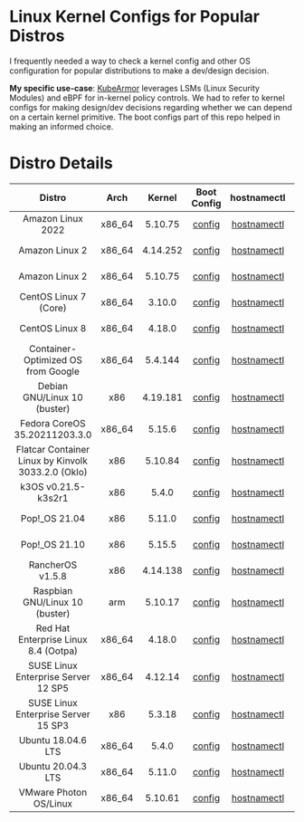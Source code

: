 # Linux Kernel Configs for Popular Distros

I frequently needed a way to check a kernel config and other OS configuration for popular distributions to make a dev/design decision.

**My specific use-case**:
[KubeArmor](https://github.com/kubearmor/kubearmor) leverages LSMs (Linux Security Modules) and eBPF for in-kernel policy controls. We had to refer to kernel configs for making design/dev decisions regarding whether we can depend on a certain kernel primitive. The boot configs part of this repo helped in making an informed choice.

# Distro Details
| Distro | Arch | Kernel | Boot Config | hostnamectl | os-release |
|:------:|:----:|:------:|:-----------:|:-----------:|:----------:|
| Amazon Linux 2022 | x86_64 | 5.10.75 | [config](<./Amazon Linux 2022/5.10.75-82.359.amzn2022.x86_64/bootconfig.md>) | [hostnamectl](<./Amazon Linux 2022/5.10.75-82.359.amzn2022.x86_64/hostnamectl.md>) | [os-release](<./Amazon Linux 2022/5.10.75-82.359.amzn2022.x86_64/os-release.md>) |
| Amazon Linux 2 | x86_64 | 4.14.252 | [config](<./Amazon Linux 2/4.14.252-195.483.amzn2.x86_64/bootconfig.md>) | [hostnamectl](<./Amazon Linux 2/4.14.252-195.483.amzn2.x86_64/hostnamectl.md>) | [os-release](<./Amazon Linux 2/4.14.252-195.483.amzn2.x86_64/os-release.md>) |
| Amazon Linux 2 | x86_64 | 5.10.75 | [config](<./Amazon Linux 2/5.10.75-79.358.amzn2.x86_64/bootconfig.md>) | [hostnamectl](<./Amazon Linux 2/5.10.75-79.358.amzn2.x86_64/hostnamectl.md>) | [os-release](<./Amazon Linux 2/5.10.75-79.358.amzn2.x86_64/os-release.md>) |
| CentOS Linux 7 (Core) | x86_64 | 3.10.0 | [config](<./CentOS Linux 7 (Core)/3.10.0-1127.el7.x86_64/bootconfig.md>) | [hostnamectl](<./CentOS Linux 7 (Core)/3.10.0-1127.el7.x86_64/hostnamectl.md>) | [os-release](<./CentOS Linux 7 (Core)/3.10.0-1127.el7.x86_64/os-release.md>) |
| CentOS Linux 8 | x86_64 | 4.18.0 | [config](<./CentOS Linux 8/4.18.0-240.1.1.el8_3.x86_64/bootconfig.md>) | [hostnamectl](<./CentOS Linux 8/4.18.0-240.1.1.el8_3.x86_64/hostnamectl.md>) | [os-release](<./CentOS Linux 8/4.18.0-240.1.1.el8_3.x86_64/os-release.md>) |
| Container-Optimized OS from Google | x86_64 | 5.4.144 | [config](<./Container-Optimized OS from Google/5.4.144+/bootconfig.md>) | [hostnamectl](<./Container-Optimized OS from Google/5.4.144+/hostnamectl.md>) | [os-release](<./Container-Optimized OS from Google/5.4.144+/os-release.md>) |
| Debian GNU/Linux 10 (buster) | x86 | 4.19.181 | [config](<./Debian GNU_Linux 10 (buster)/4.19.0-16-cloud-amd64/bootconfig.md>) | [hostnamectl](<./Debian GNU_Linux 10 (buster)/4.19.0-16-cloud-amd64/hostnamectl.md>) | [os-release](<./Debian GNU_Linux 10 (buster)/4.19.0-16-cloud-amd64/os-release.md>) |
| Fedora CoreOS 35.20211203.3.0 | x86_64 | 5.15.6 | [config](<./Fedora CoreOS 35.20211203.3.0/5.15.6-200.fc35.x86_64/bootconfig.md>) | [hostnamectl](<./Fedora CoreOS 35.20211203.3.0/5.15.6-200.fc35.x86_64/hostnamectl.md>) | [os-release](<./Fedora CoreOS 35.20211203.3.0/5.15.6-200.fc35.x86_64/os-release.md>) |
| Flatcar Container Linux by Kinvolk 3033.2.0 (Oklo) | x86 | 5.10.84 | [config](<./Flatcar Container Linux by Kinvolk 3033.2.0 (Oklo)/5.10.84-flatcar/bootconfig.md>) | [hostnamectl](<./Flatcar Container Linux by Kinvolk 3033.2.0 (Oklo)/5.10.84-flatcar/hostnamectl.md>) | [os-release](<./Flatcar Container Linux by Kinvolk 3033.2.0 (Oklo)/5.10.84-flatcar/os-release.md>) |
| k3OS v0.21.5-k3s2r1 | x86 | 5.4.0 | [config](<./k3OS v0.21.5-k3s2r1/5.4.0-88-generic/bootconfig.md>) | [hostnamectl](<./k3OS v0.21.5-k3s2r1/5.4.0-88-generic/hostnamectl.md>) | [os-release](<./k3OS v0.21.5-k3s2r1/5.4.0-88-generic/os-release.md>) |
| Pop!_OS 21.04 | x86 | 5.11.0 | [config](<./Pop!_OS 21.04/5.11.0-7633-generic/bootconfig.md>) | [hostnamectl](<./Pop!_OS 21.04/5.11.0-7633-generic/hostnamectl.md>) | [os-release](<./Pop!_OS 21.04/5.11.0-7633-generic/os-release.md>) |
| Pop!_OS 21.10 | x86 | 5.15.5 | [config](<./Pop!_OS 21.10/5.15.5-76051505-generic/bootconfig.md>) | [hostnamectl](<./Pop!_OS 21.10/5.15.5-76051505-generic/hostnamectl.md>) | [os-release](<./Pop!_OS 21.10/5.15.5-76051505-generic/os-release.md>) |
| RancherOS v1.5.8 | x86 | 4.14.138 | [config](<./RancherOS v1.5.8/4.14.138-rancher/bootconfig.md>) | [hostnamectl](<./RancherOS v1.5.8/4.14.138-rancher/hostnamectl.md>) | [os-release](<./RancherOS v1.5.8/4.14.138-rancher/os-release.md>) |
| Raspbian GNU/Linux 10 (buster) | arm | 5.10.17 | [config](<./Raspbian GNU_Linux 10 (buster)/5.10.17-v7l+/bootconfig.md>) | [hostnamectl](<./Raspbian GNU_Linux 10 (buster)/5.10.17-v7l+/hostnamectl.md>) | [os-release](<./Raspbian GNU_Linux 10 (buster)/5.10.17-v7l+/os-release.md>) |
| Red Hat Enterprise Linux 8.4 (Ootpa) | x86_64 | 4.18.0 | [config](<./Red Hat Enterprise Linux 8.4 (Ootpa)/4.18.0-305.el8.x86_64/bootconfig.md>) | [hostnamectl](<./Red Hat Enterprise Linux 8.4 (Ootpa)/4.18.0-305.el8.x86_64/hostnamectl.md>) | [os-release](<./Red Hat Enterprise Linux 8.4 (Ootpa)/4.18.0-305.el8.x86_64/os-release.md>) |
| SUSE Linux Enterprise Server 12 SP5 | x86_64 | 4.12.14 | [config](<./SUSE Linux Enterprise Server 12 SP5/4.12.14-122.54-default/bootconfig.md>) | [hostnamectl](<./SUSE Linux Enterprise Server 12 SP5/4.12.14-122.54-default/hostnamectl.md>) | [os-release](<./SUSE Linux Enterprise Server 12 SP5/4.12.14-122.54-default/os-release.md>) |
| SUSE Linux Enterprise Server 15 SP3 | x86 | 5.3.18 | [config](<./SUSE Linux Enterprise Server 15 SP3/5.3.18-59.24-default/bootconfig.md>) | [hostnamectl](<./SUSE Linux Enterprise Server 15 SP3/5.3.18-59.24-default/hostnamectl.md>) | [os-release](<./SUSE Linux Enterprise Server 15 SP3/5.3.18-59.24-default/os-release.md>) |
| Ubuntu 18.04.6 LTS | x86_64 | 5.4.0 | [config](<./Ubuntu 18.04.6 LTS/5.4.0-1060-aws/bootconfig.md>) | [hostnamectl](<./Ubuntu 18.04.6 LTS/5.4.0-1060-aws/hostnamectl.md>) | [os-release](<./Ubuntu 18.04.6 LTS/5.4.0-1060-aws/os-release.md>) |
| Ubuntu 20.04.3 LTS | x86_64 | 5.11.0 | [config](<./Ubuntu 20.04.3 LTS/5.11.0-1022-aws/bootconfig.md>) | [hostnamectl](<./Ubuntu 20.04.3 LTS/5.11.0-1022-aws/hostnamectl.md>) | [os-release](<./Ubuntu 20.04.3 LTS/5.11.0-1022-aws/os-release.md>) |
| VMware Photon OS/Linux | x86_64 | 5.10.61 | [config](<./VMware Photon OS_Linux/5.10.61-1.ph4/bootconfig.md>) | [hostnamectl](<./VMware Photon OS_Linux/5.10.61-1.ph4/hostnamectl.md>) | [os-release](<./VMware Photon OS_Linux/5.10.61-1.ph4/os-release.md>) |
